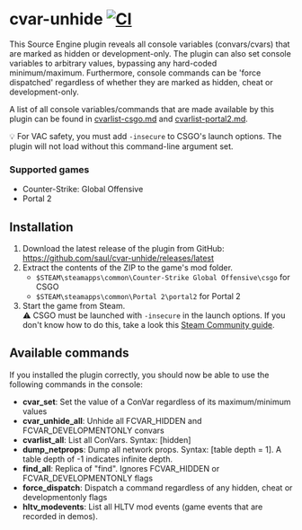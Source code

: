 # cvar-unhide [![CI](https://github.com/saul/cvar-unhide/actions/workflows/ci.yml/badge.svg)](https://github.com/saul/cvar-unhide/actions/workflows/ci.yml)

This Source Engine plugin reveals all console variables (convars/cvars) that are marked as hidden or development-only. The plugin can also set console variables to arbitrary values, bypassing any hard-coded minimum/maximum. Furthermore, console commands can be 'force dispatched' regardless of whether they are marked as hidden, cheat or development-only.

A list of all console variables/commands that are made available by this plugin can be found in [cvarlist-csgo.md](./cvarlist-csgo.md) and [cvarlist-portal2.md](./cvarlist-portal2.md).

💡 For VAC safety, you must add `-insecure` to CSGO's launch options. The plugin will not load without this command-line argument set.

### Supported games

- Counter-Strike: Global Offensive
- Portal 2

## Installation

1. Download the latest release of the plugin from GitHub: https://github.com/saul/cvar-unhide/releases/latest
2. Extract the contents of the ZIP to the game's mod folder.
   - `$STEAM\steamapps\common\Counter-Strike Global Offensive\csgo` for CSGO
   - `$STEAM\steamapps\common\Portal 2\portal2` for Portal 2
3. Start the game from Steam. \
   ⚠ CSGO must be launched with `-insecure` in the launch options. If you don't know how to do this, take a look this [Steam Community guide](https://steamcommunity.com/sharedfiles/filedetails/?id=379782151).

## Available commands

If you installed the plugin correctly, you should now be able to use the following commands in the console:

- **cvar_set**: Set the value of a ConVar regardless of its maximum/minimum values
- **cvar_unhide_all**: Unhide all FCVAR_HIDDEN and FCVAR_DEVELOPMENTONLY convars
- **cvarlist_all**: List all ConVars. Syntax: [hidden]
- **dump_netprops**: Dump all network props. Syntax: [table depth = 1]. A table depth of -1 indicates infinite depth.
- **find_all**: Replica of "find". Ignores FCVAR_HIDDEN or FCVAR_DEVELOPMENTONLY flags
- **force_dispatch**: Dispatch a command regardless of any hidden, cheat or developmentonly flags
- **hltv_modevents**: List all HLTV mod events (game events that are recorded in demos).
